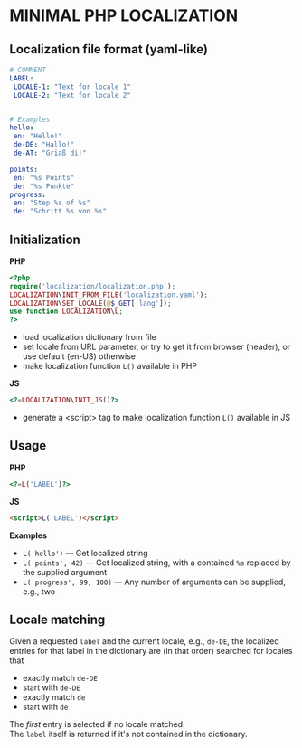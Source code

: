 # MINIMAL PHP LOCALIZATION

## Localization file format (yaml-like)
``` yaml
# COMMENT
LABEL:
 LOCALE-1: "Text for locale 1"
 LOCALE-2: "Text for locale 2"


# Examples
hello:
 en: "Hello!"
 de-DE: "Hallo!"
 de-AT: "Griaß di!"

points:
 en: "%s Points"
 de: "%s Punkte"
progress:
 en: "Step %s of %s"
 de: "Schritt %s von %s"
```

## Initialization
**PHP**
``` php
<?php
require('localization/localization.php');
LOCALIZATION\INIT_FROM_FILE('localization.yaml');
LOCALIZATION\SET_LOCALE(@$_GET['lang']);
use function LOCALIZATION\L;
?>
```
- load localization dictionary from file
- set locale from URL parameter, or try to get it from browser (header), or use default (en-US) otherwise
- make localization function `L()` available in PHP

**JS**
``` php
<?=LOCALIZATION\INIT_JS()?>
```
- generate a &lt;script&gt; tag to make localization function `L()` available in JS

## Usage
**PHP**
``` php
<?=L('LABEL')?>
```

**JS**
``` html
<script>L('LABEL')</script>
```

**Examples**
- `L('hello')` &mdash; Get localized string
- `L('points', 42)` &mdash; Get localized string, with a contained `%s` replaced by the supplied argument
- `L('progress', 99, 100)` &mdash; Any number of arguments can be supplied, e.g., two

## Locale matching
Given a requested `label` and the current locale, e.g., `de-DE`, the localized entries for that label in the dictionary are (in that order) searched for locales that
- exactly match `de-DE`
- start with `de-DE`
- exactly match `de`
- start with `de`

The *first* entry is selected if no locale matched.  
The `label` itself is returned if it's not contained in the dictionary.